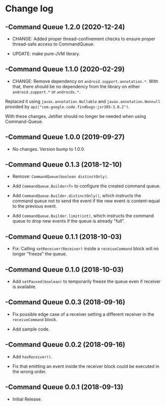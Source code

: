 # Change log

-Command Queue 1.2.0 (2020-12-24)
--------------------------------

- CHANGE: Added proper thread-confinement checks to ensure proper thread-safe access to CommandQueue.

- UPDATE: make pure-JVM library.

-Command Queue 1.1.0 (2020-02-29)
--------------------------------

- CHANGE: Remove dependency on `android.support.annotation.*`. With that, there should be no dependency from the library on either `android.support.*` or `androidx.*`.

Replaced it using `javax.annotation.Nullable` and `javax.annotation.Nonnull` provided by `api("com.google.code.findbugs:jsr305:3.0.2")`.

With these changes, Jetifier should no longer be needed when using Command-Queue.

-Command Queue 1.0.0 (2019-09-27)
--------------------------------
- No changes. Version bump to 1.0.0.

-Command Queue 0.1.3 (2018-12-10)
--------------------------------
- Remove: `CommandQueue(boolean distinctOnly)`.

- Add `CommandQueue.Builder<T>` to configure the created command queue.

- Add `CommandQueue.Builder.distinctOnly()`, which instructs the command queue not to send the event if the new event is content-equal to the previous event.

- Add `CommandQueue.Builder.limit(int)`, which instructs the command queue to drop new events if the queue is already "full".

-Command Queue 0.1.1 (2018-10-03)
--------------------------------
- Fix: Calling `setReceiver(Receiver)` inside a `receiveCommand` block will no longer "freeze" the queue.

-Command Queue 0.1.0 (2018-10-03)
--------------------------------
- Add `setPaused(boolean)` to temporarily freeze the queue even if receiver is available.

-Command Queue 0.0.3 (2018-09-16)
--------------------------------
- Fix possible edge case of a receiver setting a different receiver in the `receiveCommand` block.

- Add sample code.

-Command Queue 0.0.2 (2018-09-16)
--------------------------------
- Add `hasReceiver()`.

- Fix that emitting an event inside the receiver block could be executed in the wrong order.

-Command Queue 0.0.1 (2018-09-13)
--------------------------------
- Initial Release.
